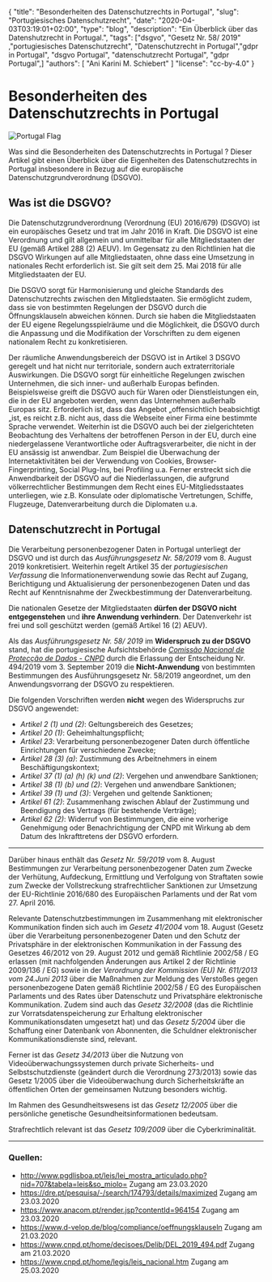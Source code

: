 {
    "title": "Besonderheiten des Datenschutzrechts in Portugal",
    "slug": "Portugiesisches Datenschutzrecht",
    "date": "2020-04-03T03:19:01+02:00",
	"type": "blog",
	"description": "Ein Überblick über das Datenshutzrecht in Portugal.",
    "tags": ["dsgvo", "Gesetz Nr. 58/ 2019" ,"portugiesisches Datenschutzrecht", "Datenschutzrecht in Portugal","gdpr in Portugal", "dsgvo Portugal", "datenschutzrecht Portugal", "gdpr Portugal",]
    "authors": [ "Ani Karini M. Schiebert" ]
    "license": "cc-by-4.0"
}

# Besonderheiten des Datenschutzrechts in Portugal
<!-- Bitte Titel als Bild zeigen-->

![Portugal Flag](https://upload.wikimedia.org/wikipedia/commons/5/52/Lisbon_67_%2814679919964%29.jpg)
<!-- Bitte Foto in Mittle zeigen -->

Was sind die Besonderheiten des Datenschutzrechts in Portugal ? Dieser Artikel gibt einen Überblick über die Eigenheiten des Datenschutzrechts in Portugal insbesondere in Bezug auf die europäische Datenschutzgrundverordnung (DSGVO).

## Was ist die DSGVO?

Die Datenschutzgrundverordnung (Verordnung (EU) 2016/679) (DSGVO) ist ein europäisches Gesetz und trat im Jahr 2016 in Kraft. Die DSGVO ist eine Verordnung und gilt allgemein und unmittelbar für alle Mitgliedstaaten der EU (gemäß Artikel 288 (2) AEUV). Im Gegensatz zu den Richtlinien hat die DSGVO Wirkungen auf alle Mitgliedstaaten, ohne dass eine Umsetzung in nationales Recht erforderlich ist. Sie gilt seit dem 25. Mai 2018 für alle Mitgliedstaaten der EU. 

Die DSGVO sorgt für Harmonisierung und gleiche Standards des Datenschutzrechts zwischen den Mitgliedstaaten. Sie ermöglicht zudem, dass sie von bestimmten Regelungen der DSGVO durch die Öffnungsklauseln abweichen können. Durch sie haben die Mitgliedstaaten der EU eigene Regelungsspielräume und die Möglichkeit, die DSGVO durch die Anpassung und die Modifikation der Vorschriften zu dem eigenen nationalem Recht zu konkretisieren. 

Der räumliche Anwendungsbereich der DSGVO ist in Artikel 3 DSGVO geregelt und hat nicht nur territoriale, sondern auch extraterritoriale Auswirkungen. Die DSGVO sorgt für einheitliche Regelungen zwischen Unternehmen, die sich inner- und außerhalb Europas befinden. Beispielsweise greift die DSGVO auch für Waren oder Dienstleistungen ein, die in der EU angeboten werden, wenn das Unternehmen außerhalb Europas sitz. Erforderlich ist, dass das Angebot „offensichtlich beabsichtigt „ist, es reicht z.B. nicht aus, dass die Webseite einer Firma eine bestimmte Sprache verwendet. Weiterhin ist die DSGVO auch bei der zielgerichteten Beobachtung des Verhaltens der betroffenen Person in der EU, durch eine niedergelassene Verantwortliche oder Auftragsverarbeiter, die nicht in der EU ansässig ist anwendbar. Zum Beispiel die Überwachung der Internetaktivitäten bei der Verwendung von Cookies, Browser- Fingerprinting, Social Plug-Ins, bei Profiling u.a. Ferner erstreckt sich die Anwendbarkeit der DSGVO auf die Niederlassungen, die aufgrund völkerrechtlicher Bestimmungen dem Recht eines EU-Mitgliedsstaates unterliegen, wie z.B. Konsulate oder diplomatische Vertretungen, Schiffe, Flugzeuge, Datenverarbeitung durch die Diplomaten u.a. 


## Datenschutzrecht in Portugal

Die Verarbeitung personenbezogener Daten in Portugal unterliegt der DSGVO und ist durch das *Ausführungsgesetz Nr. 58/2019* vom 8. August 2019 konkretisiert. Weiterhin regelt Artikel 35 der *portugiesischen Verfassung* die Informationenverwendung sowie das Recht auf Zugang, Berichtigung und Aktualisierung der personenbezogenen Daten und das Recht auf Kenntnisnahme der Zweckbestimmung der Datenverarbeitung. 

Die nationalen Gesetze der Mitgliedstaaten **dürfen der DSGVO nicht entgegenstehen** und **ihre Anwendung verhindern**. Der Datenverkehr ist frei und soll geschützt werden (gemäß Artikel 16 (2) AEUV). 

Als das *Ausführungsgesetz Nr. 58/ 2019* im **Widerspruch zu der DSGVO** stand, hat die portugiesische Aufsichtsbehörde [*Comissão Nacional de Protecção de Dados - CNPD*](https://www.cnpd.pt/) durch die Erlassung der Entscheidung Nr. 494/2019 vom 3. September 2019 die **Nicht-Anwendung** von bestimmten Bestimmungen des Ausführungsgesetz Nr. 58/2019 angeordnet, um den Anwendungsvorrang der DSGVO zu respektieren.  

Die folgenden Vorschriften werden **nicht** wegen des Widerspruchs zur DSGVO angewendet:

* *Artikel 2 (1) und (2)*: Geltungsbereich des Gesetzes;  
* *Artikel 20 (1)*: Geheimhaltungspflicht;  
* *Artikel 23*: Verarbeitung personenbezogener Daten durch öffentliche Einrichtungen für verschiedene Zwecke;  
* *Artikel 28 (3) (a)*: Zustimmung des Arbeitnehmers in einem Beschäftigungskontext;  
* *Artikel 37 (1) (a) (h) (k) und (2)*: Vergehen und anwendbare Sanktionen;  
* *Artikel 38 (1) (b) und (2)*: Vergehen und anwendbare Sanktionen;  
* *Artikel 39 (1) und (3)*: Vergehen und geltende Sanktionen;  
* *Artikel 61 (2)*: Zusammenhang zwischen Ablauf der Zustimmung und Beendigung des Vertrags (für bestehende Verträge);  
* *Artikel 62 (2)*: Widerruf von Bestimmungen, die eine vorherige Genehmigung oder Benachrichtigung der CNPD mit Wirkung ab dem Datum des Inkrafttretens der DSGVO erfordern.  
---

Darüber hinaus enthält das *Gesetz Nr. 59/2019* vom 8. August Bestimmungen zur Verarbeitung personenbezogener Daten zum Zwecke der Verhütung, Aufdeckung, Ermittlung und Verfolgung von Straftaten sowie zum Zwecke der Vollstreckung strafrechtlicher Sanktionen zur Umsetzung der EU-Richtlinie 2016/680 des Europäischen Parlaments und der Rat vom 27. April 2016. 

Relevante Datenschutzbestimmungen im Zusammenhang mit elektronischer Kommunikation finden sich auch im *Gesetz 41/2004* vom 18. August (Gesetz über die Verarbeitung personenbezogener Daten und den Schutz der Privatsphäre in der elektronischen Kommunikation in der Fassung des Gesetzes 46/2012 von 29. August 2012 und gemäß Richtlinie 2002/58 / EG erlassen (mit nachfolgenden Änderungen aus Artikel 2 der Richtlinie 2009/136 / EG) sowie in der *Verordnung der Kommission (EU) Nr. 611/2013 vom 24.Juni 2013* über die Maßnahmen zur Meldung des Verstoßes gegen personenbezogene Daten gemäß Richtlinie 2002/58 / EG des Europäischen Parlaments und des Rates über Datenschutz und Privatsphäre elektronische Kommunikation. Zudem sind auch das *Gesetz 32/2008* (das die Richtlinie zur Vorratsdatenspeicherung zur Erhaltung elektronischer Kommunikationsdaten umgesetzt hat) und das *Gesetz 5/2004* über die Schaffung einer Datenbank von Abonnenten, die Schuldner elektronischer Kommunikationsdienste sind, relevant. 

Ferner ist das *Gesetz 34/2013* über die Nutzung von Videoüberwachungssystemen durch private Sicherheits- und Selbstschutzdienste (geändert durch die Verordnung 273/2013) sowie das Gesetz 1/2005 über die Videoüberwachung durch Sicherheitskräfte an öffentlichen Orten der gemeinsamen Nutzung besonders wichtig. 

Im Rahmen des Gesundheitswesens ist das *Gesetz 12/2005* über die persönliche genetische Gesundheitsinformationen bedeutsam. 

Strafrechtlich relevant ist das *Gesetz 109/2009* über die Cyberkriminalität.

---

### Quellen:

- http://www.pgdlisboa.pt/leis/lei_mostra_articulado.php?nid=707&tabela=leis&so_miolo= Zugang am 23.03.2020  
- https://dre.pt/pesquisa/-/search/174793/details/maximized Zugang am 23.03.2020  
- https://www.anacom.pt/render.jsp?contentId=964154 Zugang am 23.03.2020  
- https://www.d-velop.de/blog/compliance/oeffnungsklauseln Zugang am 21.03.2020  
- https://www.cnpd.pt/home/decisoes/Delib/DEL_2019_494.pdf Zugang am 21.03.2020  
- https://www.cnpd.pt/home/legis/leis_nacional.htm Zugang am 25.03.2020  
